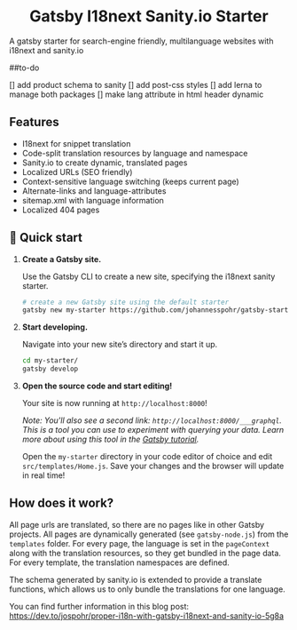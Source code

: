 <h1 align="center">
  Gatsby I18next Sanity.io Starter
</h1>

A gatsby starter for search-engine friendly, multilanguage websites with i18next and sanity.io

##to-do

[] add product schema to sanity
[] add post-css styles
[] add lerna to manage both packages
[] make lang attribute in html header dynamic

## Features

- I18next for snippet translation
- Code-split translation resources by language and namespace
- Sanity.io to create dynamic, translated pages
- Localized URLs (SEO friendly)
- Context-sensitive language switching (keeps current page)
- Alternate-links and language-attributes
- sitemap.xml with language information
- Localized 404 pages


## 🚀 Quick start

1.  **Create a Gatsby site.**

    Use the Gatsby CLI to create a new site, specifying the i18next sanity starter.

    ```sh
    # create a new Gatsby site using the default starter
    gatsby new my-starter https://github.com/johannesspohr/gatsby-starter-i18next-sanity
    ```

1.  **Start developing.**

    Navigate into your new site’s directory and start it up.

    ```sh
    cd my-starter/
    gatsby develop
    ```

1.  **Open the source code and start editing!**

    Your site is now running at `http://localhost:8000`!

    _Note: You'll also see a second link: _`http://localhost:8000/___graphql`_. This is a tool you can use to experiment with querying your data. Learn more about using this tool in the [Gatsby tutorial](https://www.gatsbyjs.org/tutorial/part-five/#introducing-graphiql)._

    Open the `my-starter` directory in your code editor of choice and edit `src/templates/Home.js`. Save your changes and the browser will update in real time!

## How does it work?

All page urls are translated, so there are no pages like in other Gatsby projects. All pages are dynamically generated (see `gatsby-node.js`) from the `templates` folder.
For every page, the language is set in the `pageContext` along with the translation resources, so they get bundled in the page data. For every template, the translation namespaces are defined.

The schema generated by sanity.io is extended to provide a translate functions, which allows us to only bundle the translations for one language.

You can find further information in this blog post: https://dev.to/jospohr/proper-i18n-with-gatsby-i18next-and-sanity-io-5g8a


